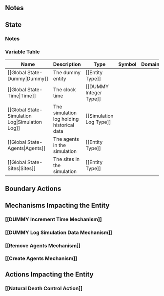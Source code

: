## Notes

## State
### Notes

### Variable Table
| Name | Description | Type | Symbol | Domain |
| --- | --- | --- | --- | --- |
|[[Global State-Dummy\|Dummy]]|The dummy entity|[[Entity Type]]|||
|[[Global State-Time\|Time]]|The clock time|[[DUMMY Integer Type]]|||
|[[Global State-Simulation Log\|Simulation Log]]|The simulation log holding historical data|[[Simulation Log Type]]|||
|[[Global State-Agents\|Agents]]|The agents in the simulation|[[Entity Type]]|||
|[[Global State-Sites\|Sites]]|The sites in the simulation|[[Entity Type]]|||


## Boundary Actions
## Mechanisms Impacting the Entity
### [[DUMMY Increment Time Mechanism]]
### [[DUMMY Log Simulation Data Mechanism]]
### [[Remove Agents Mechanism]]
### [[Create Agents Mechanism]]
## Actions Impacting the Entity
### [[Natural Death Control Action]]
